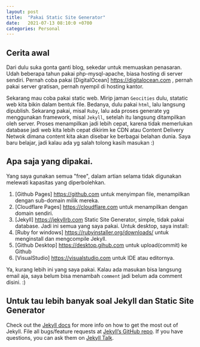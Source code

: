 ```yaml
---
layout: post
title:  "Pakai Static Site Generator"
date:   2021-07-13 08:10:0 +0700
categories: Personal
---
```

## Cerita awal
Dari dulu suka gonta ganti blog, sekedar untuk memuaskan penasaran. Udah beberapa tahun pakai php-mysql-apache, biasa hosting di server sendiri. Pernah coba pakai [DigitalOcean] https://digitalocean.com , pernah pakai server gratisan, pernah nyempil di hosting kantor.

Sekarang mau coba pakai static web. Mirip jaman `Geocities` dulu, statatic web kita bikin dalam bentuk file. Bedanya, dulu pakai `html`, lalu langsung dipublish. Sekarang pakai, misal `Ruby`, lalu ada proses generate yg menggunakan framework, misal `Jekyll`, setelah itu langsung ditampilkan oleh server. Proses menampilkan jadi lebih cepat, karena tidak memerlukan database jadi web kita lebih cepat dikirim ke CDN atau Content Delivery Netwok dimana content kita akan disebar ke berbagai belahan dunia. Saya baru belajar, jadi kalau ada yg salah tolong kasih masukan :) 

## Apa saja yang dipakai.
Yang saya gunakan semua "free", dalam artian selama tidak digunakan melewati kapasitas yang diperbolehkan. 
1. [Github Pages] https://github.com untuk menyimpan file, menampilkan dengan sub-domain milik mereka.
2. [Cloudflare Pages] https://cloudflare.com untuk menampilkan dengan domain sendiri.
3. [Jekyll] https://jekyllrb.com Static Site Generator, simple, tidak pakai database. 
Jadi ini semua yang saya pakai. Untuk desktop, saya install:
1. [Ruby for windows] https://rubyinstaller.org/downloads/ untuk menginstall dan mengcompile Jekyll.
2. [Github Desktop] https://desktop.gihub.com untuk upload(commit) ke Github
3. [VisualStudio] https://visualstudio.com untuk IDE atau editornya.

Ya, kurang lebih ini yang saya pakai. Kalau ada masukan bisa langsung email aja, saya belum bisa menambah `comment` jadi belum ada comment disini. :) 

## Untuk tau lebih banyak soal Jekyll dan Static Site Generator

Check out the [Jekyll docs][jekyll-docs] for more info on how to get the most out of Jekyll. File all bugs/feature requests at [Jekyll’s GitHub repo][jekyll-gh]. If you have questions, you can ask them on [Jekyll Talk][jekyll-talk].

[jekyll-docs]: https://jekyllrb.com/docs/home
[jekyll-gh]:   https://github.com/jekyll/jekyll
[jekyll-talk]: https://talk.jekyllrb.com/
